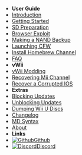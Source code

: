 - **User Guide**
- [Introduction](docs/user-guide/introduction)
- [Getting Started](docs/user-guide/getting-started)
- [SD Preparation](docs/user-guide/sd-preparation)
- [Browser Exploit](docs/user-guide/browser-exploit)
- [Making a NAND Backup](docs/user-guide/nand-backup)
- [Launching CFW](docs/user-guide/launching-cfw)
- [Install Homebrew Channel](docs/user-guide/installing-hbc)
- [FAQ](docs/user-guide/faq)
- **vWii**
- [vWii Modding](docs/vwii/vwii-modding)
- [Recovering Mii Channel](docs/vwii/recover-mii-channel)
- [Recover a Corrupted IOS](docs/vwii/recover-ios)
- **Extras**
- [Blocking Updates](docs/extras/block-updates)
- [Unblocking Updates](docs/extras/unblock-updates)
- [Dumping Wii U Discs](docs/extras/dump-games)
- [Changelog](docs/extras/changelog)
- [MD Syntax](docs/extras/md-syntax)
- [About](docs/extras/about)
- **Links**
- [![Github](https://icongram.jgog.in/simple/github.svg?color=808080&size=16)Github](https://github.com/nh-server/switch-guide)
- [![Discord](https://icongram.jgog.in/simple/discord.svg?colored&size=16)Discord](https://discord.gg/C29hYvh)